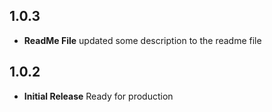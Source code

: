 ## 1.0.3

* **ReadMe File** updated some description to the readme file

## 1.0.2

* **Initial Release** Ready for production
